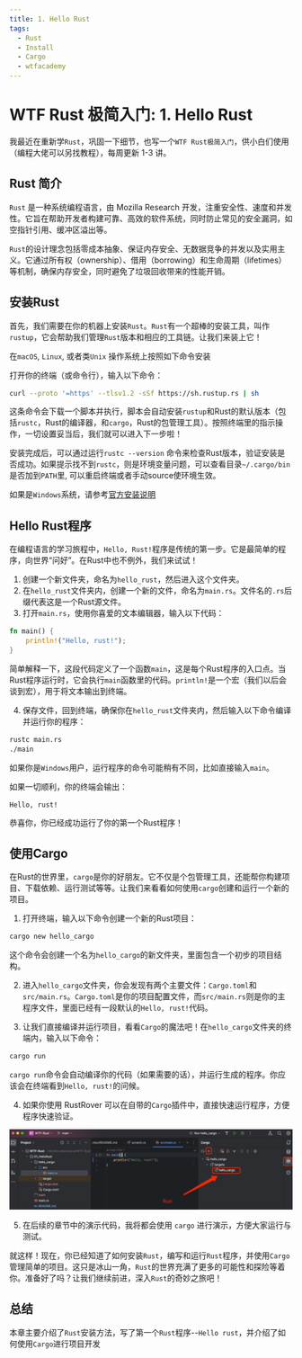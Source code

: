```yaml
---
title: 1. Hello Rust
tags:
  - Rust
  - Install
  - Cargo
  - wtfacademy
---
```


# WTF Rust 极简入门: 1. Hello Rust

我最近在重新学`Rust`，巩固一下细节，也写一个`WTF Rust极简入门`，供小白们使用（编程大佬可以另找教程），每周更新 1-3 讲。

## Rust 简介

`Rust` 是一种系统编程语言，由 Mozilla Research 开发，注重安全性、速度和并发性。它旨在帮助开发者构建可靠、高效的软件系统，同时防止常见的安全漏洞，如空指针引用、缓冲区溢出等。

`Rust`的设计理念包括零成本抽象、保证内存安全、无数据竞争的并发以及实用主义。它通过所有权（ownership）、借用（borrowing）和生命周期（lifetimes）等机制，确保内存安全，同时避免了垃圾回收带来的性能开销。

## 安装Rust

首先，我们需要在你的机器上安装`Rust`。`Rust`有一个超棒的安装工具，叫作`rustup`，它会帮助我们管理`Rust`版本和相应的工具链。让我们来装上它！

在`macOS`, `Linux`, 或者类`Unix` 操作系统上按照如下命令安装

打开你的终端（或命令行），输入以下命令：

```bash
curl --proto '=https' --tlsv1.2 -sSf https://sh.rustup.rs | sh
```

这条命令会下载一个脚本并执行，脚本会自动安装`rustup`和Rust的默认版本（包括`rustc`，Rust的编译器，和`cargo`，Rust的包管理工具）。按照终端里的指示操作，一切设置妥当后，我们就可以进入下一步啦！

安装完成后，可以通过运行`rustc --version` 命令来检查Rust版本，验证安装是否成功。如果提示找不到`rustc`，则是环境变量问题，可以查看目录`~/.cargo/bin` 是否加到`PATH`里, 可以重启终端或者手动source使环境生效。

如果是`Windows`系统，请参考[官方安装说明](https://forge.rust-lang.org/infra/other-installation-methods.html)

## Hello Rust程序

在编程语言的学习旅程中，`Hello, Rust!`程序是传统的第一步。它是最简单的程序，向世界“问好”。在Rust中也不例外，我们来试试！

1. 创建一个新文件夹，命名为`hello_rust`，然后进入这个文件夹。
2. 在`hello_rust`文件夹内，创建一个新的文件，命名为`main.rs`。文件名的`.rs`后缀代表这是一个Rust源文件。
3. 打开`main.rs`，使用你喜爱的文本编辑器，输入以下代码：

```rust
fn main() {
    println!("Hello, rust!");
}
```

简单解释一下，这段代码定义了一个函数`main`，这是每个Rust程序的入口点。当Rust程序运行时，它会执行`main`函数里的代码。`println!`是一个宏（我们以后会谈到宏），用于将文本输出到终端。

4. 保存文件，回到终端，确保你在`hello_rust`文件夹内，然后输入以下命令编译并运行你的程序：

```bash
rustc main.rs
./main
```

如果你是`Windows`用户，运行程序的命令可能稍有不同，比如直接输入`main`。

如果一切顺利，你的终端会输出：

```
Hello, rust!
```

恭喜你，你已经成功运行了你的第一个Rust程序！

## 使用Cargo

在Rust的世界里，`cargo`是你的好朋友。它不仅是个包管理工具，还能帮你构建项目、下载依赖、运行测试等等。让我们来看看如何使用`cargo`创建和运行一个新的项目。

1. 打开终端，输入以下命令创建一个新的Rust项目：

```bash
cargo new hello_cargo
```

这个命令会创建一个名为`hello_cargo`的新文件夹，里面包含一个初步的项目结构。

2. 进入`hello_cargo`文件夹，你会发现有两个主要文件：`Cargo.toml`和`src/main.rs`。`Cargo.toml`是你的项目配置文件，而`src/main.rs`则是你的主程序文件，里面已经有一段默认的`Hello, rust!`代码。

3. 让我们直接编译并运行项目，看看`Cargo`的魔法吧！在`hello_cargo`文件夹的终端内，输入以下命令：

```bash
cargo run
```

`cargo run`命令会自动编译你的代码（如果需要的话），并运行生成的程序。你应该会在终端看到`Hello, rust!`的问候。

4. 如果你使用 RustRover 可以在自带的`Cargo`插件中，直接快速运行程序，方便程序快速验证。

![img.png](imgs/img.png)

5. 在后续的章节中的演示代码，我将都会使用 `cargo` 进行演示，方便大家运行与测试。

就这样！现在，你已经知道了如何安装`Rust`，编写和运行`Rust`程序，并使用`Cargo`管理简单的项目。这只是冰山一角，`Rust`的世界充满了更多的可能性和探险等着你。准备好了吗？让我们继续前进，深入`Rust`的奇妙之旅吧！

## 总结

本章主要介绍了`Rust`安装方法，写了第一个`Rust`程序--`Hello rust`，并介绍了如何使用`Cargo`进行项目开发
